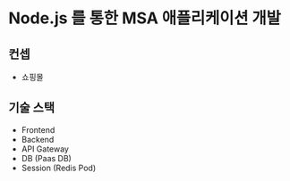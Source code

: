 # Node.js 를 통한 MSA 애플리케이션 개발


## 컨셉

- 쇼핑몰


## 기술 스택

- Frontend
- Backend
- API Gateway
- DB (Paas DB)
- Session (Redis Pod)
